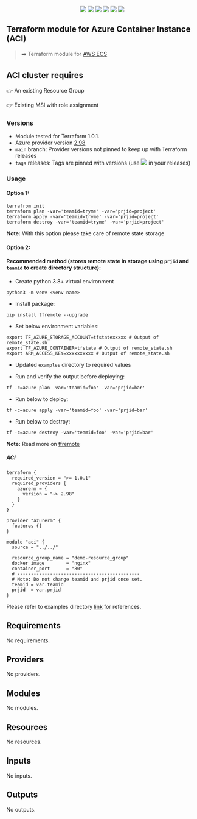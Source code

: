 <p align="center">
    <a href="https://github.com/tomarv2/terraform-azure-container-instance/actions/workflows/pre-commit.yml" alt="Pre Commit">
        <img src="https://github.com/tomarv2/terraform-azure-container-instance/actions/workflows/pre-commit.yml/badge.svg?branch=main" /></a>
    <a href="https://www.apache.org/licenses/LICENSE-2.0" alt="license">
        <img src="https://img.shields.io/github/license/tomarv2/terraform-azure-container-instance" /></a>
    <a href="https://github.com/tomarv2/terraform-azure-container-instance/tags" alt="GitHub tag">
        <img src="https://img.shields.io/github/v/tag/tomarv2/terraform-azure-container-instance" /></a>
    <a href="https://github.com/tomarv2/terraform-azure-container-instance/pulse" alt="Activity">
        <img src="https://img.shields.io/github/commit-activity/m/tomarv2/terraform-azure-container-instance" /></a>
    <a href="https://stackoverflow.com/users/6679867/tomarv2" alt="Stack Exchange reputation">
        <img src="https://img.shields.io/stackexchange/stackoverflow/r/6679867"></a>
    <a href="https://twitter.com/intent/follow?screen_name=varuntomar2019" alt="follow on Twitter">
        <img src="https://img.shields.io/twitter/follow/varuntomar2019?style=social&logo=twitter"></a>
</p>

## Terraform module for Azure Container Instance (ACI)

> :arrow_right:  Terraform module for [AWS ECS](https://registry.terraform.io/modules/tomarv2/ecs/aws/latest)

## ACI cluster requires

:point_right: An existing Resource Group

:point_right: Existing MSI with role assignment

### Versions

- Module tested for Terraform 1.0.1.
- Azure provider version [2.98](https://registry.terraform.io/providers/hashicorp/azurerm/latest)
- `main` branch: Provider versions not pinned to keep up with Terraform releases
- `tags` releases: Tags are pinned with versions (use <a href="https://github.com/tomarv2/terraform-azure-container-instance/tags" alt="GitHub tag">
        <img src="https://img.shields.io/github/v/tag/tomarv2/terraform-azure-container-instance" /></a> in your releases)

### Usage

#### Option 1:

```
terrafrom init
terraform plan -var='teamid=tryme' -var='prjid=project'
terraform apply -var='teamid=tryme' -var='prjid=project'
terraform destroy -var='teamid=tryme' -var='prjid=project'
```
**Note:** With this option please take care of remote state storage

#### Option 2:

#### Recommended method (stores remote state in storage using `prjid` and `teamid` to create directory structure):

- Create python 3.8+ virtual environment
```
python3 -m venv <venv name>
```

- Install package:
```
pip install tfremote --upgrade
```

- Set below environment variables:
```
export TF_AZURE_STORAGE_ACCOUNT=tfstatexxxxx # Output of remote_state.sh
export TF_AZURE_CONTAINER=tfstate # Output of remote_state.sh
export ARM_ACCESS_KEY=xxxxxxxxxx # Output of remote_state.sh
```

- Updated `examples` directory to required values

- Run and verify the output before deploying:
```
tf -c=azure plan -var='teamid=foo' -var='prjid=bar'
```

- Run below to deploy:
```
tf -c=azure apply -var='teamid=foo' -var='prjid=bar'
```

- Run below to destroy:
```
tf -c=azure destroy -var='teamid=foo' -var='prjid=bar'
```
**Note:** Read more on [tfremote](https://github.com/tomarv2/tfremote)
##### ACI

```
terraform {
  required_version = ">= 1.0.1"
  required_providers {
    azurerm = {
      version = "~> 2.98"
    }
  }
}

provider "azurerm" {
  features {}
}

module "aci" {
  source = "../../"

  resource_group_name = "demo-resource_group"
  docker_image        = "nginx"
  container_port      = "80"
  # ---------------------------------------------
  # Note: Do not change teamid and prjid once set.
  teamid = var.teamid
  prjid  = var.prjid
}

```

Please refer to examples directory [link](examples) for references.

<!-- BEGIN_TF_DOCS -->
## Requirements

No requirements.

## Providers

No providers.

## Modules

No modules.

## Resources

No resources.

## Inputs

No inputs.

## Outputs

No outputs.
<!-- END_TF_DOCS -->
